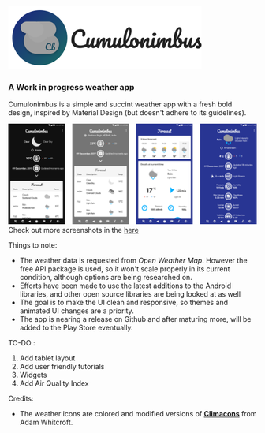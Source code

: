 ![header](assets/cb_github_header.png)
### A Work in progress weather app
Cumulonimbus is a simple and succint weather app with a fresh bold design, inspired by Material Design (but doesn't adhere to its guidelines).

![screenshots](assets/github_screens.png)
Check out more screenshots in the [here](assets/)

Things to note:
- The weather data is requested from *Open Weather Map*. However the free API package is used, so it won't scale properly in its current condition, although options are being researched on.
- Efforts have been made to use the latest additions to the Android libraries, and other open source libraries are being looked at as well 
- The goal is to make the UI clean and responsive, so themes and animated UI changes are a priority.
- The app is nearing a release on Github and after maturing more, will be added to the Play Store eventually.

TO-DO :
1. Add tablet layout
2. Add user friendly tutorials
3. Widgets
4. Add Air Quality Index

Credits:
- The weather icons are colored and modified versions of [**Climacons**](https://github.com/AdamWhitcroft/climacons) from Adam Whitcroft.